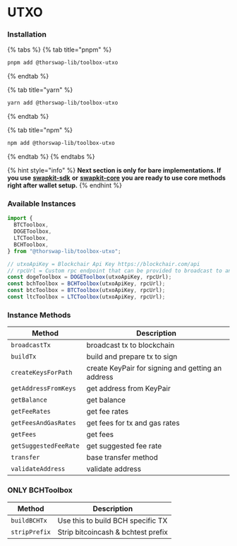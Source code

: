# UTXO

### Installation

{% tabs %}
{% tab title="pnpm" %}
```bash
pnpm add @thorswap-lib/toolbox-utxo
```
{% endtab %}

{% tab title="yarn" %}
```bash
yarn add @thorswap-lib/toolbox-utxo
```
{% endtab %}

{% tab title="npm" %}
```bash
npm add @thorswap-lib/toolbox-utxo
```
{% endtab %}
{% endtabs %}

{% hint style="info" %}
**Next section is only for bare implementations. If you use** [**swapkit-sdk**](../install-swapkit-sdk.md) **or** [**swapkit-core**](../../references/swapkit-sdk-methods/core-1.md) **you are ready to use core methods right after wallet setup.**
{% endhint %}

### Available Instances

```typescript
import {
  BTCToolbox,
  DOGEToolbox,
  LTCToolbox,
  BCHToolbox,
} from "@thorswap-lib/toolbox-utxo";

// utxoApiKey = Blockchair Api Key https://blockchair.com/api
// rpcUrl = Custom rpc endpoint that can be provided to broadcast to and fetch data from blockchain
const dogeToolbox = DOGEToolbox(utxoApiKey, rpcUrl);
const bchToolbox = BCHToolbox(utxoApiKey, rpcUrl);
const btcToolbox = BTCToolbox(utxoApiKey, rpcUrl);
const ltcToolbox = LTCToolbox(utxoApiKey, rpcUrl);
```

### Instance Methods

| Method                | Description                                       |
| --------------------- | ------------------------------------------------- |
| `broadcastTx`         | broadcast tx to blockchain                        |
| `buildTx`             | build and prepare tx to sign                      |
| `createKeysForPath`   | create KeyPair for signing and getting an address |
| `getAddressFromKeys`  | get address from KeyPair                          |
| `getBalance`          | get balance                                       |
| `getFeeRates`         | get fee rates                                     |
| `getFeesAndGasRates`  | get fees for tx and gas rates                     |
| `getFees`             | get fees                                          |
| `getSuggestedFeeRate` | get suggested fee rate                            |
| `transfer`            | base transfer method                              |
| `validateAddress`     | validate address                                  |

### ONLY BCHToolbox

| Method        | Description                        |
| ------------- | ---------------------------------- |
| `buildBCHTx`  | Use this to build BCH specific TX  |
| `stripPrefix` | Strip bitcoincash & bchtest prefix |
